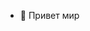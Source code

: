 - 👋 Привет мир

<!---
artpdp/artpdp is a ✨ special ✨ repository because its `README.md` (this file) appears on your GitHub profile.
You can click the Preview link to take a look at your changes.
--->
